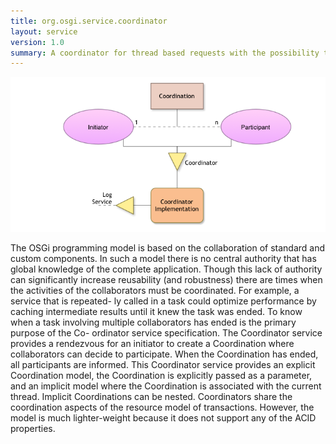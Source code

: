 ```yaml
---
title: org.osgi.service.coordinator
layout: service
version: 1.0
summary: A coordinator for thread based requests with the possibility to get a callback at the end of a request. 
---
```


![Coordinator Collaboration Diagram](/img/services/org.osgi.service.coordinator.overview.png)

The OSGi programming model is based on the collaboration of standard and custom components. In such a model there is no central authority that has global knowledge of the complete application. Though this lack of authority can significantly increase reusability (and robustness) there are times when the activities of the collaborators must be coordinated. For example, a service that is repeated- ly called in a task could optimize performance by caching intermediate results until it knew the task was ended.
To know when a task involving multiple collaborators has ended is the primary purpose of the Co- ordinator service specification. The Coordinator service provides a rendezvous for an initiator to create a Coordination where collaborators can decide to participate. When the Coordination has ended, all participants are informed.
This Coordinator service provides an explicit Coordination model, the Coordination is explicitly passed as a parameter, and an implicit model where the Coordination is associated with the current thread. Implicit Coordinations can be nested.
Coordinators share the coordination aspects of the resource model of transactions. However, the model is much lighter-weight because it does not support any of the ACID properties.
